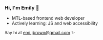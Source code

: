### Hi, I'm Emily 👋

- MTL-based frontend web developer
- Actively learning: JS and web accessibility

Say hi at [emi.jbrown@gmail.com](emi.jbrown@gmail.com) ✨
